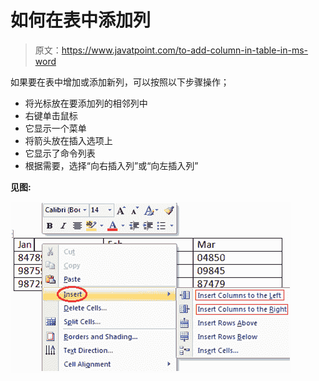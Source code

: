 # 如何在表中添加列

> 原文：<https://www.javatpoint.com/to-add-column-in-table-in-ms-word>

如果要在表中增加或添加新列，可以按照以下步骤操作；

*   将光标放在要添加列的相邻列中
*   右键单击鼠标
*   它显示一个菜单
*   将箭头放在插入选项上
*   它显示了命令列表
*   根据需要，选择“向右插入列”或“向左插入列”

**见图:**

![MS Word How to add column in table 1](img/7b3fc4788a579fa1e62efeed1bdb45b1.png)